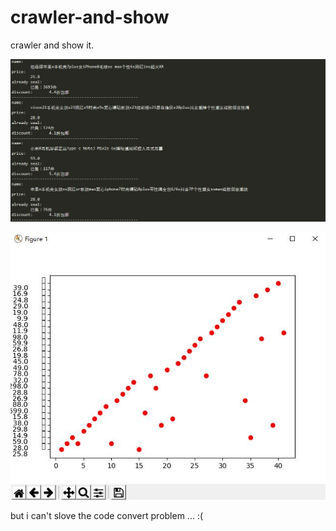 # crawler-and-show
crawler and show it.

![image](https://github.com/iostreamatlab/crawler-and-show/raw/master/fandongxi.jpg)

![image](https://github.com/iostreamatlab/crawler-and-show/raw/master/plot.jpg)


but i can't slove the code convert problem ...  :(
